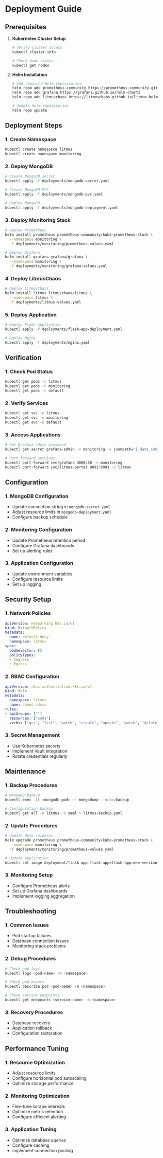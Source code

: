 # Deployment Guide

## Prerequisites

1. **Kubernetes Cluster Setup**
   ```bash
   # Verify cluster access
   kubectl cluster-info
   
   # Check node status
   kubectl get nodes
   ```

2. **Helm Installation**
   ```bash
   # Add required Helm repositories
   helm repo add prometheus-community https://prometheus-community.github.io/helm-charts
   helm repo add grafana https://grafana.github.io/helm-charts
   helm repo add litmuschaos https://litmuschaos.github.io/litmus-helm
   
   # Update Helm repositories
   helm repo update
   ```

## Deployment Steps

### 1. Create Namespace
```bash
kubectl create namespace litmus
kubectl create namespace monitoring
```

### 2. Deploy MongoDB
```bash
# Create MongoDB secret
kubectl apply -f deployments/mongodb-secret.yaml

# Create MongoDB PVC
kubectl apply -f deployments/mongodb-pvc.yaml

# Deploy MongoDB
kubectl apply -f deployments/mongodb-deployment.yaml
```

### 3. Deploy Monitoring Stack
```bash
# Deploy Prometheus
helm install prometheus prometheus-community/kube-prometheus-stack \
  --namespace monitoring \
  -f deployments/monitoring/prometheus-values.yaml

# Deploy Grafana
helm install grafana grafana/grafana \
  --namespace monitoring \
  -f deployments/monitoring/grafana-values.yaml
```

### 4. Deploy LitmusChaos
```bash
# Deploy LitmusChaos
helm install litmus litmuschaos/litmus \
  --namespace litmus \
  -f deployments/litmus-values.yaml
```

### 5. Deploy Application
```bash
# Deploy Flask application
kubectl apply -f deployments/flask-app-deployment.yaml

# Deploy Nginx
kubectl apply -f deployments/nginx.yaml
```

## Verification

### 1. Check Pod Status
```bash
kubectl get pods -n litmus
kubectl get pods -n monitoring
kubectl get pods -n default
```

### 2. Verify Services
```bash
kubectl get svc -n litmus
kubectl get svc -n monitoring
kubectl get svc -n default
```

### 3. Access Applications
```bash
# Get Grafana admin password
kubectl get secret grafana-admin -n monitoring -o jsonpath="{.data.admin-password}" | base64 --decode

# Port forward services
kubectl port-forward svc/grafana 3000:80 -n monitoring
kubectl port-forward svc/litmus-portal 9091:9091 -n litmus
```

## Configuration

### 1. MongoDB Configuration
- Update connection string in `mongodb-secret.yaml`
- Adjust resource limits in `mongodb-deployment.yaml`
- Configure backup schedule

### 2. Monitoring Configuration
- Update Prometheus retention period
- Configure Grafana dashboards
- Set up alerting rules

### 3. Application Configuration
- Update environment variables
- Configure resource limits
- Set up logging

## Security Setup

### 1. Network Policies
```yaml
apiVersion: networking.k8s.io/v1
kind: NetworkPolicy
metadata:
  name: default-deny
  namespace: litmus
spec:
  podSelector: {}
  policyTypes:
  - Ingress
  - Egress
```

### 2. RBAC Configuration
```yaml
apiVersion: rbac.authorization.k8s.io/v1
kind: Role
metadata:
  namespace: litmus
  name: chaos-admin
rules:
- apiGroups: [""]
  resources: ["pods"]
  verbs: ["get", "list", "watch", "create", "update", "patch", "delete"]
```

### 3. Secret Management
- Use Kubernetes secrets
- Implement Vault integration
- Rotate credentials regularly

## Maintenance

### 1. Backup Procedures
```bash
# MongoDB backup
kubectl exec -it <mongodb-pod> -- mongodump --out=/backup

# Configuration backup
kubectl get all -n litmus -o yaml > litmus-backup.yaml
```

### 2. Update Procedures
```bash
# Update Helm releases
helm upgrade prometheus prometheus-community/kube-prometheus-stack \
  --namespace monitoring \
  -f deployments/monitoring/prometheus-values.yaml

# Update application
kubectl set image deployment/flask-app flask-app=flask-app:new-version
```

### 3. Monitoring Setup
- Configure Prometheus alerts
- Set up Grafana dashboards
- Implement logging aggregation

## Troubleshooting

### 1. Common Issues
- Pod startup failures
- Database connection issues
- Monitoring stack problems

### 2. Debug Procedures
```bash
# Check pod logs
kubectl logs <pod-name> -n <namespace>

# Check pod events
kubectl describe pod <pod-name> -n <namespace>

# Check service endpoints
kubectl get endpoints <service-name> -n <namespace>
```

### 3. Recovery Procedures
- Database recovery
- Application rollback
- Configuration restoration

## Performance Tuning

### 1. Resource Optimization
- Adjust resource limits
- Configure horizontal pod autoscaling
- Optimize storage performance

### 2. Monitoring Optimization
- Fine-tune scrape intervals
- Optimize metric retention
- Configure efficient alerting

### 3. Application Tuning
- Optimize database queries
- Configure caching
- Implement connection pooling 